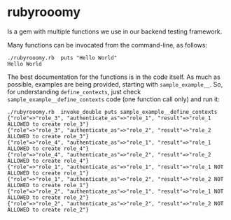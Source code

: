 # rubyrooomy

Is a gem with multiple functions we use in our backend testing framework.

Many functions can be invocated from the command-line, as follows:

````
./rubyrooomy.rb  puts "Hello World"
Hello World
````

The best documentation for the functions is in the code itself. As much as
possible, examples are being provided, starting with `sample_example__`.
So, for understanding `define_contexts`, just check
`sample_example__define_contexts` code (one function call only) and run it:
````
./rubyrooomy.rb  invoke_double puts sample_example__define_contexts
{"role"=>"role_3", "authenticate_as"=>"role_1", "result"=>"role_1 ALLOWED to create role_3"}
{"role"=>"role_3", "authenticate_as"=>"role_2", "result"=>"role_2 ALLOWED to create role_3"}
{"role"=>"role_4", "authenticate_as"=>"role_1", "result"=>"role_1 ALLOWED to create role_4"}
{"role"=>"role_4", "authenticate_as"=>"role_2", "result"=>"role_2 ALLOWED to create role_4"}
{"role"=>"role_1", "authenticate_as"=>"role_1", "result"=>"role_1 NOT ALLOWED to create role_1"}
{"role"=>"role_1", "authenticate_as"=>"role_2", "result"=>"role_2 NOT ALLOWED to create role_1"}
{"role"=>"role_2", "authenticate_as"=>"role_1", "result"=>"role_1 NOT ALLOWED to create role_2"}
{"role"=>"role_2", "authenticate_as"=>"role_2", "result"=>"role_2 NOT ALLOWED to create role_2"}
````

